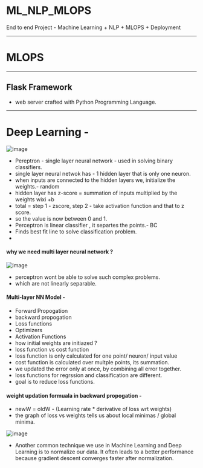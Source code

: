 # ML_NLP_MLOPS
End to end Project - Machine Learning + NLP + MLOPS + Deployment

---
# MLOPS
---
## Flask Framework 

- web server crafted with Python Programming Language.


---

# Deep Learning -

![image](https://github.com/user-attachments/assets/01ced625-b755-417f-8b3e-97467e8b1852)

- Pereptron - single layer neural network - used in solving binary classifiers.
- single layer neural netwok has - 1 hidden layer that is only one neuron.
- when inputs are connected to the hidden layers we, initialize the weights.- random
- hidden layer has z-score = summation of inputs multiplied by the weights wixi +b
- total = step 1 - zscore, step 2 - take activation function and that to z score.
- so the value is now between 0 and 1.
- Perceptron is linear classifier , it separtes the points.- BC
- Finds best fit line to solve classification problem.
- 

#### why we need multi layer neural network ?

![image](https://github.com/user-attachments/assets/55019683-ac56-4507-8b3e-426ed0e13d88)

- perceptron wont be able to solve such complex problems.
- which are not linearly separable.

#### Multi-layer NN Model -
- Forward Propogation
- backward propogation
- Loss functions
- Optimizers
- Activation Functions
- how initial weights are initiazed ?
- loss function vs cost function
- loss function is only calculated for one point/ neuron/ input value
- cost function is calculated over multple points, its summation.
- we updated the error only at once, by combining all error together.
- loss functions for regrssion and classification are different.
- goal is to reduce loss functions.


#### weight updation formuala in backward propogation -
- newW = oldW - (Learning rate * derivative of loss wrt weights)
- the graph of loss vs weights tells us about local minimas / global minima.

![image](https://github.com/user-attachments/assets/57278655-0483-43d6-948d-508dda5b61ad)

- Another common technique we use in Machine Learning and Deep Learning is to normalize our data. It often leads to a better performance because gradient descent converges faster after normalization.











